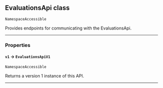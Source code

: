 ## EvaluationsApi class

`NamespaceAccessible`

Provides endpoints for communicating with the EvaluationsApi.

---
### Properties

#### `v1` → `EvaluationsApiV1`

`NamespaceAccessible`

Returns a version 1 instance of this API.

---
